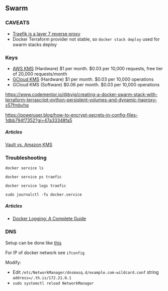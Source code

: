 ## Swarm

### CAVEATS
* [Traefik is a layer 7 reverse proxy](https://docs.traefik.io/)
* Docker Terraform provider not stable, so `docker stack deploy` used for swarm stacks deploy

### Keys

- [AWS KMS](https://aws.amazon.com/kms/pricing/) (Hardware) $1 per month. $0.03 per 10,000 requests, free tier of 20,000 requests/month
- [GCloud KMS](https://cloud.google.com/kms/pricing) (Hardware) $1 per month. $0.03 per 10,000 operations
- GCloud KMS (Software) $0.06 per month. $0.03 per 10,000 operations

https://www.codementor.io/@byjg/creating-a-docker-swarm-stack-with-terraform-terrascript-python-persistent-volumes-and-dynamic-haproxy-x57fmbvhq

https://poweruser.blog/how-to-encrypt-secrets-in-config-files-1dbb794f7352?gi=47a33348fa5


##### Articles

[ Vault vs. Amazon KMS](https://www.vaultproject.io/docs/vs/kms.html)

### Troubleshooting

`docker service ls`

`docker service ps traefic`

`docker service logs traefic`

`sudo journalctl -fu docker.service`

##### Articles
- [Docker Logging: A Complete Guide](https://sematext.com/guides/docker-logs/)

### DNS
Setup can be done like [this](https://askubuntu.com/questions/1029882/how-can-i-set-up-local-wildcard-127-0-0-1-domain-resolution-on-18-04?rq=1)

For IP of docker network see `ifconfig`

Modify:
- Edit `/etc/NetworkManager/dnsmasq.d/example.com-wildcard.conf` string `address=/.th.is/172.21.0.1`
- `sudo systemctl reload NetworkManager`  


